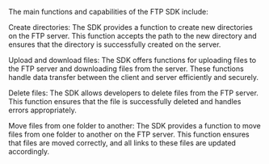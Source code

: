 The main functions and capabilities of the FTP SDK include:

Create directories: The SDK provides a function to create new directories on the FTP server. This function accepts the path to the new directory and ensures that the directory is successfully created on the server.

Upload and download files: The SDK offers functions for uploading files to the FTP server and downloading files from the server. These functions handle data transfer between the client and server efficiently and securely.

Delete files: The SDK allows developers to delete files from the FTP server. This function ensures that the file is successfully deleted and handles errors appropriately.

Move files from one folder to another: The SDK provides a function to move files from one folder to another on the FTP server. This function ensures that files are moved correctly, and all links to these files are updated accordingly.
